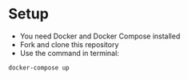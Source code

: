 # Setup

- You need Docker and Docker Compose installed
- Fork and clone this repository
- Use the command in terminal: 

```bash 
docker-compose up
```